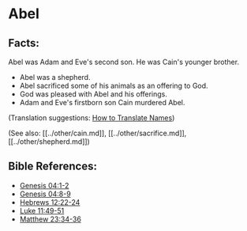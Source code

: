 # Abel  #

## Facts: ##

Abel was Adam and Eve's second son. He was Cain's younger brother.

 * Abel was a shepherd.
 * Abel sacrificed some of his animals as an offering to God.
 * God was pleased with Abel and his offerings.
 * Adam and Eve's firstborn son Cain murdered Abel.

(Translation suggestions: [How to Translate Names](en/ta-vol1/translate/man/translate-names)) 

(See also: [[../other/cain.md]], [[../other/sacrifice.md]], [[../other/shepherd.md]])

## Bible References: ##

* [Genesis 04:1-2](en/tn/gen/help/04/01)
* [Genesis 04:8-9](en/tn/gen/help/04/08)
* [Hebrews 12:22-24](en/tn/heb/help/12/22)
* [Luke 11:49-51](en/tn/luk/help/11/49)
* [Matthew 23:34-36](en/tn/mat/help/23/34)